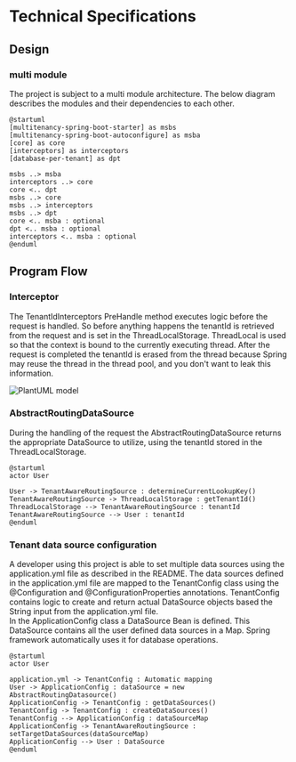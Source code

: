 # Technical Specifications
## Design
### multi module
The project is subject to a multi module architecture.
The below diagram describes the modules and their dependencies to each other.
```puml
@startuml
[multitenancy-spring-boot-starter] as msbs
[multitenancy-spring-boot-autoconfigure] as msba
[core] as core
[interceptors] as interceptors
[database-per-tenant] as dpt

msbs ..> msba
interceptors ..> core
core <.. dpt
msbs ..> core
msbs ..> interceptors
msbs ..> dpt
core <.. msba : optional
dpt <.. msba : optional
interceptors <.. msba : optional
@enduml
```
## Program Flow
### Interceptor
The TenantIdInterceptors PreHandle method executes logic before the request is handled. 
So before anything happens the tenantId is retrieved from the request and is set in the ThreadLocalStorage.
ThreadLocal is used so that the context is bound to the currently executing thread.
After the request is completed the tenantId is erased from the thread because Spring may reuse the thread in the thread pool,
and you don't want to leak this information.

![PlantUML model](http://www.plantuml.com/plantuml/png/7Oqnii8m30NxVuhF0HBrLAafkO4ZQn8DikIH9HXkZw5wnTlPtKOKZspoTs55oKhfydz6z745yF9Q3uupznpaQ1gaiQ8rkALmqNiIFc1qPpsMtIoMduvyQId1aowARwZq9B4ErN00w_oHUfYl_HlUIElS3m00)

### AbstractRoutingDataSource
During the handling of the request the AbstractRoutingDataSource returns the appropriate DataSource to utilize, using the tenantId stored in the ThreadLocalStorage.

```puml
@startuml
actor User

User -> TenantAwareRoutingSource : determineCurrentLookupKey()
TenantAwareRoutingSource -> ThreadLocalStorage : getTenantId()
ThreadLocalStorage --> TenantAwareRoutingSource : tenantId
TenantAwareRoutingSource --> User : tenantId
@enduml
```

### Tenant data source configuration
A developer using this project is able to set multiple data sources using the application.yml file as described in the README.
The data sources defined in the application.yml file are mapped to the TenantConfig class using the @Configuration and @ConfigurationProperties annotations.
TenantConfig contains logic to create and return actual DataSource objects based the String input from the application.yml file.
<br>
In the ApplicationConfig class a DataSource Bean is defined. This DataSource contains all the user defined data sources in a Map.
Spring framework automatically uses it for database operations.
```puml
@startuml
actor User

application.yml -> TenantConfig : Automatic mapping
User -> ApplicationConfig : dataSource = new AbstractRoutingDatasource()
ApplicationConfig -> TenantConfig : getDataSources()
TenantConfig -> TenantConfig : createDataSources()
TenantConfig --> ApplicationConfig : dataSourceMap
ApplicationConfig -> TenantAwareRoutingSource : setTargetDataSources(dataSourceMap)
ApplicationConfig --> User : DataSource
@enduml
```